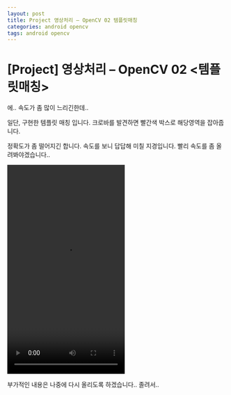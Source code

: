 ```yaml
---
layout: post
title: Project 영상처리 – OpenCV 02 템플릿매칭
categories: android opencv
tags: android opencv
---
```


# [Project] 영상처리 – OpenCV 02 <템플릿매칭>

에.. 속도가 좀 많이 느리긴한데..

일단, 구현한 템플릿 매칭 입니다. 크로바를 발견하면 빨간색 박스로 해당영역을 잡아줍니다.

정확도가 좀 떨어지긴 합니다. 속도를 보니 답답해 미칠 지경입니다. 빨리 속도를 좀 올려봐야겠습니다..

<video class="wp-video-shortcode" id="video-45-1" width="270" height="480" preload="metadata" src="/assets/images/2013-05-20-[Project] 영상처리 – OpenCV 02 템플릿매칭.assets/5a922d861480286cb0de91e515aa491a1291_gandr_480P_01.mp4?_=1" style="box-sizing: inherit; display: inline-block; font-family: Helvetica, Arial; max-width: 100%; width: 270px; height: 480px;"></video>



 

부가적인 내용은 나중에 다시 올리도록 하겠습니다.. 졸려서..